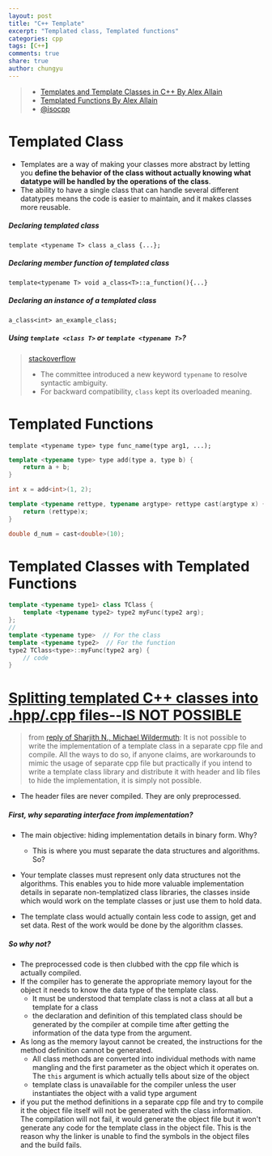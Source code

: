 ```yaml
---
layout: post
title: "C++ Template"
excerpt: "Templated class, Templated functions"
categories: cpp
tags: [C++]
comments: true
share: true
author: chungyu
---
```


> * [Templates and Template Classes in C++ By Alex Allain](http://www.cprogramming.com/tutorial/templates.html)
> * [Templated Functions By Alex Allain](http://www.cprogramming.com/tutorial/templated_functions.html)
> * [@isocpp](https://isocpp.org/wiki/faq/templates)

# Templated Class
* Templates are a way of making your classes more abstract by letting you **define the behavior of the class without actually knowing what datatype will be handled by the operations of the class**.
* The ability to have a single class that can handle several different datatypes means the code is easier to maintain, and it makes classes more reusable.

##### Declaring templated class
`template <typename T> class a_class {...};`

##### Declaring member function of templated class
`template<typename T> void a_class<T>::a_function(){...}`

##### Declaring an instance of a templated class
`a_class<int> an_example_class;`


##### Using `template <class T>` or `template <typename T>`?
> [stackoverflow](http://stackoverflow.com/questions/213121/use-class-or-typename-for-template-parameters)
> * The committee introduced a new keyword `typename` to resolve syntactic ambiguity.
> * For backward compatibility, `class` kept its overloaded meaning.


# Templated Functions

`template <typename type> type func_name(type arg1, ...);`

```c++
template <typename type> type add(type a, type b) {
    return a + b;
}

int x = add<int>(1, 2);
```

```c++
template <typename rettype, typename argtype> rettype cast(argtype x) {
    return (rettype)x;
}

double d_num = cast<double>(10);
```

# Templated Classes with Templated Functions

```c++
template <typename type1> class TClass {
    template <typename type2> type2 myFunc(type2 arg);
};
//
template <typename type>  // For the class
template <typename type2>  // For the function
type2 TClass<type>::myFunc(type2 arg) {
    // code
}
```

# [Splitting templated C++ classes into .hpp/.cpp files--IS NOT POSSIBLE](http://stackoverflow.com/questions/1724036/splitting-templated-c-classes-into-hpp-cpp-files-is-it-possible)
> from [reply of Sharjith N., Michael Wildermuth](): It is not possible to write the implementation of a template class in a separate cpp file and compile. All the ways to do so, if anyone claims, are workarounds to mimic the usage of separate cpp file but practically if you intend to write a template class library and distribute it with header and lib files to hide the implementation, it is simply not possible.

* The header files are never compiled. They are only preprocessed.

##### First, why separating interface from implementation?
* The main objective: hiding implementation details in binary form. Why?
  * This is where you must separate the data structures and algorithms. So?

* Your template classes must represent only data structures not the algorithms. This enables you to hide more valuable implementation details in separate non-templatized class libraries, the classes inside which would work on the template classes or just use them to hold data.
* The template class would actually contain less code to assign, get and set data. Rest of the work would be done by the algorithm classes.


##### So why not?
  * The preprocessed code is then clubbed with the cpp file which is actually compiled.
* If the compiler has to generate the appropriate memory layout for the object it needs to know the data type of the template class.
  * It must be understood that template class is not a class at all but a template for a class
  * the declaration and definition of this templated class should be generated by the compiler at compile time after getting the information of the data type from the argument.
* As long as the memory layout cannot be created, the instructions for the method definition cannot be generated.
  * All class methods are converted into individual methods with name mangling and the first parameter as the object which it operates on. The `this` argument is which actually tells about size of the object
  * template class is unavailable for the compiler unless the user instantiates the object with a valid type argument
* if you put the method definitions in a separate cpp file and try to compile it the object file itself will not be generated with the class information. The compilation will not fail, it would generate the object file but it won't generate any code for the template class in the object file. This is the reason why the linker is unable to find the symbols in the object files and the build fails.  
